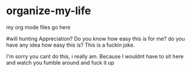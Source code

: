 # organize-my-life
my org mode files go here

#will hunting
Appreciation?
Do you know  how easy this is for me?
do you have any idea how easy this is?
This is a fuckin joke.

I'm sorry you cant do this, i really am. Because I wouldnt
have to sit here and watch you fumble around and fuck 
it up
